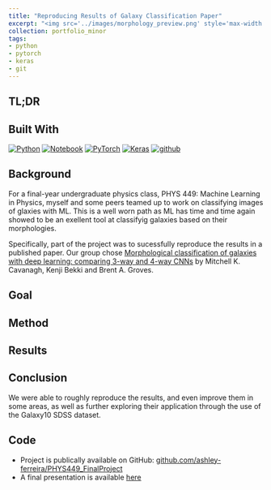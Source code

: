 ```yaml
---
title: "Reproducing Results of Galaxy Classification Paper"
excerpt: "<img src='../images/morphology_preview.png' style='max-width: 60%; display: inline-block;'>"
collection: portfolio_minor
tags:
- python
- pytorch
- keras
- git
---
```


## TL;DR


## Built With

[![Python][python]][python-url]
[![Notebook][notebook]][notebook-url] 
[![PyTorch][pytorch]][pytorch-url]
[![Keras][keras]][keras-url]
[![github][github]][github-url]

[github]: https://img.shields.io/badge/github-%23121011.svg?style=for-the-badge&logo=github&logoColor=white
[github-url]: https://github.com/

[pytorch]: https://img.shields.io/badge/PyTorch-%23EE4C2C.svg?style=for-the-badge&logo=PyTorch&logoColor=white
[pytorch-url]: https://pytorch.org/

[python]: https://img.shields.io/badge/Python-3776AB?style=for-the-badge&logo=python&logoColor=white
[python-url]: https://www.python.org/

[notebook]: https://img.shields.io/badge/Made%20with-Jupyter-orange?style=for-the-badge&logo=Jupyter
[notebook-url]: https://jupyter.org/

[keras]: https://img.shields.io/badge/Keras-%23D00000.svg?style=for-the-badge&logo=Keras&logoColor=white
[keras-url]: https://keras.io/


## Background

For a final-year undergraduate physics class, PHYS 449: Machine Learning in Physics, myself and some peers teamed up to work on classifying images of glaxies with ML. This is a well worn path as ML has time and time again showed to be an exellent tool at classifyig galaxies based on their morphologies. 

Specifically, part of the project was to sucessfully reproduce the results in a published paper. Our group chose [Morphological classification of galaxies with deep learning: comparing 3-way and 4-way CNNs](https://academic.oup.com/mnras/article/506/1/659/6291200) by Mitchell K. Cavanagh, Kenji Bekki and Brent A. Groves. 
## Goal

## Method

## Results

## Conclusion 
We were able to roughly reproduce the results, and even improve them in some areas, as well as further exploring their application through the use of the Galaxy10 SDSS dataset.


## Code

- Project is publically available on GitHub: [github.com/ashley-ferreira/PHYS449_FinalProject](https://github.com/ashley-ferreira/PHYS449_FinalProject)
- A final presentation is available [here](https://github.com/ashley-ferreira/PHYS449_FinalProject/blob/main/presentations/PHYS%20449%20Final%20Presentation.pdf)


